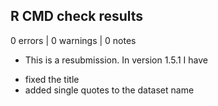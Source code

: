 ## R CMD check results

0 errors | 0 warnings | 0 notes

* This is a resubmission. In version 1.5.1 I have

- fixed the title
- added single quotes to the dataset name
